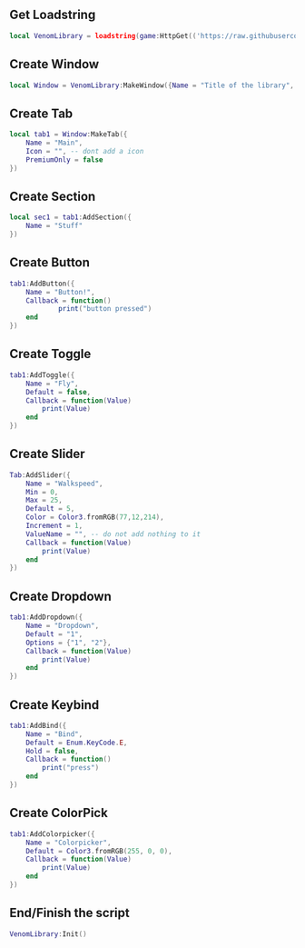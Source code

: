 ## Get Loadstring
```lua
local VenomLibrary = loadstring(game:HttpGet(('https://raw.githubusercontent.com/ydntsdfprnartytva/Venom.cc-Library/refs/heads/main/source')))()
```
## Create Window
```lua
local Window = VenomLibrary:MakeWindow({Name = "Title of the library", HidePremium = false, SaveConfig = true, ConfigFolder = "Venom Test"})
```
## Create Tab
```lua
local tab1 = Window:MakeTab({
	Name = "Main",
	Icon = "", -- dont add a icon
	PremiumOnly = false
})
```
## Create Section
```lua
local sec1 = tab1:AddSection({
	Name = "Stuff"
})
```
## Create Button
```lua
tab1:AddButton({
	Name = "Button!",
	Callback = function()
      		print("button pressed")
  	end    
})
```
## Create Toggle
```lua
tab1:AddToggle({
	Name = "Fly",
	Default = false,
	Callback = function(Value)
		print(Value)
	end    
})
```
## Create Slider
```lua
Tab:AddSlider({
	Name = "Walkspeed",
	Min = 0,
	Max = 25,
	Default = 5,
	Color = Color3.fromRGB(77,12,214),
	Increment = 1,
	ValueName = "", -- do not add nothing to it
	Callback = function(Value)
		print(Value)
	end    
})
```
## Create Dropdown
```lua
tab1:AddDropdown({
	Name = "Dropdown",
	Default = "1",
	Options = {"1", "2"},
	Callback = function(Value)
		print(Value)
	end    
})
```
## Create Keybind
```lua
tab1:AddBind({
	Name = "Bind",
	Default = Enum.KeyCode.E,
	Hold = false,
	Callback = function()
		print("press")
	end    
})
```
## Create ColorPick
```lua
tab1:AddColorpicker({
	Name = "Colorpicker",
	Default = Color3.fromRGB(255, 0, 0),
	Callback = function(Value)
		print(Value)
	end	  
})
```
## End/Finish the script
```lua
VenomLibrary:Init()
```
